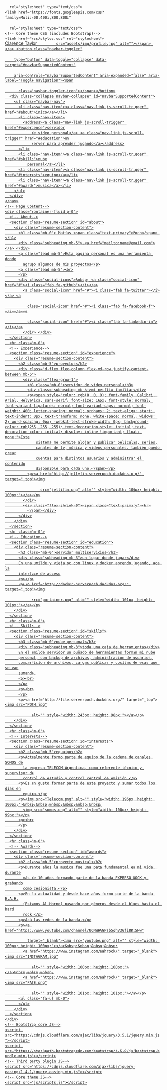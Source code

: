 <!DOCTYPE html>
<html lang="en">
  <head>
    <meta http-equiv="content-type" content="text/html; charset=utf-8">
    <meta name="viewport" content="width=device-width, initial-scale=1, shrink-to-fit=no">
    <meta name="description" content="">
    <meta name="author" content="">
    <title>Poch - pagina personal</title>
    <link rel="icon" type="image/x-icon" href="assets/img/POCH.jpg">
    <!-- Font Awesome icons (free version)-->
    <script src="https://use.fontawesome.com/releases/v5.13.0/js/all.js" crossorigin="anonymous"></script>
    <!-- Google fonts-->
    <link href="https://fonts.googleapis.com/css?family=Saira+Extra+Condensed:500,700"

      rel="stylesheet" type="text/css">
    <link href="https://fonts.googleapis.com/css?family=Muli:400,400i,800,800i"

      rel="stylesheet" type="text/css">
    <!-- Core theme CSS (includes Bootstrap)-->
    <link href="css/styles.css" rel="stylesheet">
  </head>
  <body id="page-top">
    <!-- Navigation-->
    <nav class="navbar navbar-expand-lg navbar-dark bg-primary fixed-top" id="sideNav">
      <a class="navbar-brand js-scroll-trigger" href="#page-top"> <span class="d-block d-lg-none">Clarence
          Taylor</span> <span class="d-none d-lg-block"><img class="img-fluid img-profile rounded-circle mx-auto mb-2"

            src="assets/img/profile.jpg" alt=""></span> </a> <button class="navbar-toggler"

        type="button" data-toggle="collapse" data-target="#navbarSupportedContent"

        aria-controls="navbarSupportedContent" aria-expanded="false" aria-label="Toggle navigation"><span

          class="navbar-toggler-icon"></span></button>
      <div class="collapse navbar-collapse" id="navbarSupportedContent">
        <ul class="navbar-nav">
          <li class="nav-item"><a class="nav-link js-scroll-trigger" href="#about">inico</a></li>
          <li class="nav-item">
            <address><a class="nav-link js-scroll-trigger" href="#experience">servidor
                de video personal</a> <a class="nav-link js-scroll-trigger" href="#education">un
                server para aprender jugando</a></address>
          </li>
          <li class="nav-item"><a class="nav-link js-scroll-trigger" href="#skills">nube
              personal</a></li>
          <li class="nav-item"><a class="nav-link js-scroll-trigger" href="#interests">equipo</a></li>
          <li class="nav-item"><a class="nav-link js-scroll-trigger" href="#awards">musica</a></li>
        </ul>
      </div>
    </nav>
    <!-- Page Content-->
    <div class="container-fluid p-0">
      <!-- About-->
      <section class="resume-section" id="about">
        <div class="resume-section-content">
          <h1 class="mb-0"> Matías <span class="text-primary">Poch</span> </h1>
          <div class="subheading mb-5">.<a href="mailto:name@email.com"></a> </div>
          <p class="lead mb-5">Esta pagina personal es una herramienta donde
            agrupo algunos de mis proyectos</p>
          <p class="lead mb-5"><br>
          </p>
          <div class="social-icons">&nbsp; <a class="social-icon" href="#"><i class="fab fa-github"></i></a>
            <a class="social-icon" href="#"><i class="fab fa-twitter"></i></a> <a

              class="social-icon" href="#"><i class="fab fa-facebook-f"></i></a><a

              class="social-icon" href="#"><i class="fab fa-linkedin-in"></i></a>
            </div> </div>
      </section>
      <hr class="m-0">
      <!-- Experience-->
      <section class="resume-section" id="experience">
        <div class="resume-section-content">
          <h2 class="mb-5">proyectos</h2>
          <div class="d-flex flex-column flex-md-row justify-content-between mb-5">
            <div class="flex-grow-1">
              <h3 class="mb-0">servidor de video personal</h3>
              <div class="subheading mb-3">mi netflix familiar</div>
              <p><span style="color: rgb(0, 0, 0); font-family: Calibri, Arial, Helvetica, sans-serif; font-size: 16px; font-style: normal; font-variant-ligatures: normal; font-variant-caps: normal; font-weight: 400; letter-spacing: normal; orphans: 2; text-align: start; text-indent: 0px; text-transform: none; white-space: normal; widows: 2; word-spacing: 0px; -webkit-text-stroke-width: 0px; background-color: rgb(255, 255, 255); text-decoration-style: initial; text-decoration-color: initial; display: inline !important; float: none;">Este
                  sistema me permite alojar y publicar películas, series,
                  canales de tv, música y videos personales. también puedo crear
                  cuentas para distintos usuarios y administrar el contenido
                  disponible para cada uno.</span></p>
              <p><a href="http://jellyfin.serverpoch.duckdns.org/" target="_top"><img

                    src="jellifin.png" alt="" style="width: 100px; height: 100px;"></a></p>
            </div>
            <div class="flex-shrink-0"><span class="text-primary"><br>
              </span></div>
          </div>
        </div>
      </section>
      <hr class="m-0">
      <!-- Education-->
      <section class="resume-section" id="education">
        <div class="resume-section-content">
          <h3 class="mb-0">servidor multiservicios</h3>
          <div class="subheading mb-3">un lugar donde jugar</div>
          En una umilde y vieja pc con linux y docker aprendo jugando, aca la
          interface de acceso
          <p></p>
          <p><a href="http://docker.serverpoch.duckdns.org/" target="_top"><img

                src="portainer.png" alt="" style="width: 101px; height: 101px;"></a></p>
        </div>
      </section>
      <hr class="m-0">
      <!-- Skills-->
      <section class="resume-section" id="skills">
        <div class="resume-section-content">
          <h3 class="mb-0">nube personal</h3>
          <div class="subheading mb-3">toda una caja de herramientas</div>
          En el umilde servidor un puñado de herramientas forman mi nube
          personal, con backup de archivos, administracion de usuarios,
          comparticion de archivos, cargas publicas y cositas de esas que se van
          sumando.
          <p><br>
          </p>
          <p><br>
          </p>
          <p><a href="http://file.serverpoch.duckdns.org/" target="_top"><img src="POCH.jpg"

                alt="" style="width: 243px; height: 98px;"></a></p>
        </div>
      </section>
      <hr class="m-0">
      <!-- Interests-->
      <section class="resume-section" id="interests">
        <div class="resume-section-content">
          <h2 class="mb-5">equuipo</h2>
          <p>Actualmente formo parte de equipo de la cadena de canales SOMOS de
            la empresa TELECOM Argentina, como referente técnico y supervisor de
            control de estudio y control central de emisión.</p>
          <p>Es un gusto formar parte de este proyecto y sumar todos los días en
            equipo.</p>
          <p><img src="Telecom.png" alt="" style="width: 196px; height: 100px;">&nbsp;&nbsp;&nbsp;&nbsp;&nbsp;&nbsp;
            <img src="somos.png" alt="" style="width: 100px; height: 99px;"></p>
          <p><br>
          </p>
        </div>
      </section>
      <hr class="m-0">
      <!-- Awards-->
      <section class="resume-section" id="awards">
        <div class="resume-section-content">
          <h2 class="mb-5">proyecto musical</h2>
          <p>Durante años la musica fue una pata fundamental en mi vida, durante
            más de 10 años formando parte de la banda EXPRESO ROCK y grabando
            como cesionista.</p>
          <p>En la actualidad y desde hace años formo parte de la banda E.A.H.
            (Estamos Al Horno) pasando por géneros desde el blues hasta el hard
            rock.</p>
          <p>Acá las redes de la banda.</p>
          <p><a href="https://www.youtube.com/channel/UCNWHAGPsb5qhV3Gfi8KI5Hw"

              target="_blank"><img src="youtube.png" alt="" style="width: 100px; height: 100px;"></a>&nbsp;&nbsp;&nbsp;&nbsp;
            <a href="https://www.instagram.com/eahrock/" target="_blank"><img src="INSTAGRAM.jpg"

                alt="" style="width: 100px; height: 100px;"></a>&nbsp;&nbsp;&nbsp;
            <a href="https://www.instagram.com/eahrock/" target="_blank"><img src="FACE.png"

                alt="" style="width: 101px; height: 101px;"></a></p>
          <ul class="fa-ul mb-0">
          </ul>
        </div>
      </section>
    </div>
    <!-- Bootstrap core JS-->
    <script src="https://cdnjs.cloudflare.com/ajax/libs/jquery/3.5.1/jquery.min.js"></script>
    <script src="https://stackpath.bootstrapcdn.com/bootstrap/4.5.0/js/bootstrap.bundle.min.js"></script>
    <!-- Third party plugin JS-->
    <script src="https://cdnjs.cloudflare.com/ajax/libs/jquery-easing/1.4.1/jquery.easing.min.js"></script>
    <!-- Core theme JS-->
    <script src="js/scripts.js"></script>
  </body>
</html>

